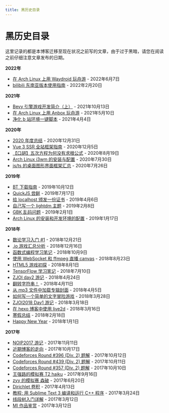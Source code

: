 ```yaml
---
title: 黑历史目录
---
```


# 黑历史目录

这里记录的都是本博客迁移至现在状况之前写的文章，由于过于黑暗，请您在阅读之前仔细注意文章发布的日期。

**2022年**

- [在 Arch Linux 上用 Waydroid 玩舟游](/post/waydroid-arknights/) - 2022年6月7日
- [bilibili 东南亚版本使用指南](/post/bstar-unlock/) - 2022年2月20日

**2021年**

- [Bevy 引擎游戏开发简介（上）](/post/bevy-engine-ichi/) - 2021年10月13日
- [在 Arch Linux 上用 Anbox 玩舟游](/post/anbox-arknights/) - 2021年5月10日
- [净化 b 站环境一键脚本](/post/clean-bilibili/) - 2021年4月4日

**2020年**

- [2020 年度总结](/post/happy-new-year-2021/) - 2020年12月31日
- [Vue 3 SSR 全站框架指南](/post/vue3-ssr-tutorial/) - 2020年12月5日
- [【口胡】五次方程为何没有求根公式](/post/galois-theory/) - 2020年8月19日
- [Arch Linux i3wm 的安装与配置](/post/archlinux-setup/) - 2020年7月30日
- [js/ts 的桌面图形界面框架汇总](/post/js-ts-gui-framework/) - 2020年7月26日

**2019年**

- [BT 下载指南](/post/bt-download/) - 2019年10月12日
- [QuickJS 尝鲜](/post/quick-js/) - 2019年7月17日
- [给 localhost 颁发一份证书](/post/certificate/) - 2019年4月6日
- [自己写一个 lightdm 主题](/post/lightdm-theme-writing/) - 2019年2月8日
- [GBK 乱码问题](/post/ascii-to-gbk/) - 2019年2月1日
- [Arch Linux 的安装和开发环境的配置](/post/arch-install/) - 2019年1月17日

**2018年**

- [数论学习入门 #1](/post/number-theory/) - 2018年12月21日
- [.io 游戏汇总分析](/post/io-games/) - 2018年12月16日
- [函数式编程学习笔记](/post/functional-1/) - 2018年10月9日
- [使用 WebSocket 和 ffmpeg 直播 canvas](/post/canvas-live/) - 2018年8月23日
- [HTML5 游戏初探](/post/html5-game/) - 2018年8月1日
- [TensorFlow 学习笔记](/post/tensorflow/) - 2018年7月10日
- [ZJOI day2 游记](/post/zjoi-day2/) - 2018年4月24日
- [翻转字符串！](/post/reverse-sentense/) - 2018年4月11日
- [从 mp3 文件中加载专辑封面](/post/load-cover-from-mp3-file/) - 2018年4月5日
- [如何写一个简单的文字冒险游戏](/post/write-a-simple-acg-game/) - 2018年3月28日
- [ZJOI2018 Day1 游记](/post/zjoi2018-day1/) - 2018年3月18日
- [在 hexo 博客中使用 live2d](/post/how-to-use-live2d-in-hexo/) - 2018年3月16日
- [寒假总结](/post/winter-holiday-summary/) - 2018年2月18日
- [Happy New Year](/post/happy-new-year/) - 2018年1月1日

**2017年**

- [NOIP2017 游记](/post/noip2017-travel/) - 2017年11月11日
- [近期博客的走向](/post/blog-go-die/) - 2017年10月17日
- [Codeforces Round #396 (Div. 2) 题解](/post/codeforces-round-396-div-2-solution/) - 2017年10月12日
- [Codeforces Round #439 (Div. 2) 题解](/post/codeforces-round-439-div-2-solution/) - 2017年10月11日
- [Codeforces Round #357 (Div. 2) 题解](/post/codeforces-round-357-div-2-solution/) - 2017年10月10日
- [王强路的模拟赛 T2 haiku](/post/timbers-contest-haiku/) - 2017年9月16日
- [zyy 的模拟赛 森破](/post/zyy-contest-simple/) - 2017年6月20日
- [Dirichlet 卷积](/post/dirichlet/) - 2017年4月13日
- [教程: 用 Sublime Text 3 编译和运行 C++ 程序](/post/how-to-use-sublime-3-compile-cpp-file/) - 2017年3月24日
- [线段树入门详解](/post/segment-tree-indoor/) - 2017年3月12日
- [MI 作品鉴赏](/post/mi-works/) - 2017年3月12日
